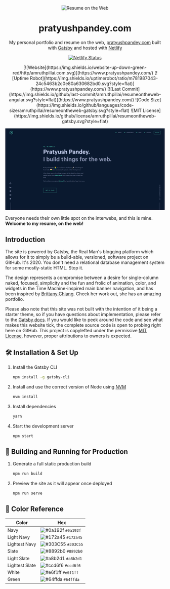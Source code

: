 <div align="center">
  <img src="https://i.imgur.com/OtNqaaO.png" alt="Resume on the Web" width="400px" />
</div>
<h1 align="center">
  pratyushpandey.com
</h1>
<p align="center">
  My personal portfolio and resume on the web, <a href="https://www.pratyushpandey.com" target="_blank">pratyushpandey.com</a> built with <a href="https://www.gatsbyjs.org/" target="_blank">Gatsby</a> and hosted with <a href="https://www.netlify.com/" target="_blank">Netlify</a>
</p>

<p align="center">
  <a href="https://app.netlify.com/sites/yashpandey4/deploys" target="_blank">
    <img src="https://api.netlify.com/api/v1/badges/1963b488-7b78-48c9-9e2d-6fb5e47ab3af/deploy-status" alt="Netlify Status" />
  </a>
</p>
<p align="center">
  [![Website](https://img.shields.io/website-up-down-green-red/http/amruthpillai.com.svg)](https://www.pratyushpandey.com/)
  [![Uptime Robot](https://img.shields.io/uptimerobot/ratio/m781987043-24c5463b2c0e80a630682bd0.svg?style=flat)](https://www.pratyushpandey.com/)
  [![Last Commit](https://img.shields.io/github/last-commit/amruthpillai/resumeontheweb-angular.svg?style=flat)](https://www.pratyushpandey.com/)
  ![Code Size](https://img.shields.io/github/languages/code-size/amruthpillai/resumeontheweb-gatsby.svg?style=flat)
  ![MIT License](https://img.shields.io/github/license/amruthpillai/resumeontheweb-gatsby.svg?style=flat)
</p>

![demo](https://raw.githubusercontent.com/Yashpandey4/personal-website/master/src/images/demo.png)

Everyone needs their own little spot on the interwebs, and this is mine.  
**Welcome to my resume, on the web!**

## Introduction

The site is powered by Gatsby, the Real Man's blogging platform which allows for it to simply be a build-able, versioned, software project on GitHub. It's 2020. You don't need a relational database management system for some mostly-static HTML. Stop it.

The design represents a compromise between a desire for single-column naked, focused, simplicity and the fun and frolic of animation, color, and widgets in the Time Machine-inspired main banner navigation, and has been inspired by [Brittany Chiang](https://github.com/bchiang7). Check her work out, she has an amazing portfolio.

Please also note that this site was not built with the intention of it being a starter theme, so if you have questions about implementation, please refer to the [Gatsby docs](https://www.gatsbyjs.org/docs/). If you would like to peek around the code and see what makes this website tick, the complete source code is open to probing right here on GitHub. This project is copylefted under the permissive [MIT License](https://github.com/Yashpandey4/personal-website/blob/master/LICENSE), however, proper attributions to owners is expected.

## 🛠 Installation & Set Up

1. Install the Gatsby CLI

   ```sh
   npm install -g gatsby-cli
   ```

2. Install and use the correct version of Node using [NVM](https://github.com/nvm-sh/nvm)

   ```sh
   nvm install
   ```

3. Install dependencies

   ```sh
   yarn
   ```

4. Start the development server

   ```sh
   npm start
   ```

## 🚀 Building and Running for Production

1. Generate a full static production build

   ```sh
   npm run build
   ```

1. Preview the site as it will appear once deployed

   ```sh
   npm run serve
   ```

## 🎨 Color Reference

| Color          | Hex                                                                |
| -------------- | ------------------------------------------------------------------ |
| Navy           | ![#0a192f](https://via.placeholder.com/10/0a192f?text=+) `#0a192f` |
| Light Navy     | ![#172a45](https://via.placeholder.com/10/0a192f?text=+) `#172a45` |
| Lightest Navy  | ![#303C55](https://via.placeholder.com/10/303C55?text=+) `#303C55` |
| Slate          | ![#8892b0](https://via.placeholder.com/10/8892b0?text=+) `#8892b0` |
| Light Slate    | ![#a8b2d1](https://via.placeholder.com/10/a8b2d1?text=+) `#a8b2d1` |
| Lightest Slate | ![#ccd6f6](https://via.placeholder.com/10/ccd6f6?text=+) `#ccd6f6` |
| White          | ![#e6f1ff](https://via.placeholder.com/10/e6f1ff?text=+) `#e6f1ff` |
| Green          | ![#64ffda](https://via.placeholder.com/10/64ffda?text=+) `#64ffda` |
